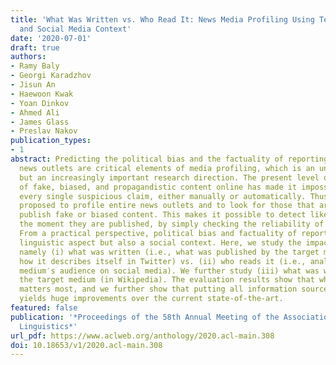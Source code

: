 ```yaml
---
title: 'What Was Written vs. Who Read It: News Media Profiling Using Text Analysis
  and Social Media Context'
date: '2020-07-01'
draft: true
authors:
- Ramy Baly
- Georgi Karadzhov
- Jisun An
- Haewoon Kwak
- Yoan Dinkov
- Ahmed Ali
- James Glass
- Preslav Nakov
publication_types:
- 1
abstract: Predicting the political bias and the factuality of reporting of entire
  news outlets are critical elements of media profiling, which is an understudied
  but an increasingly important research direction. The present level of proliferation
  of fake, biased, and propagandistic content online has made it impossible to fact-check
  every single suspicious claim, either manually or automatically. Thus, it has been
  proposed to profile entire news outlets and to look for those that are likely to
  publish fake or biased content. This makes it possible to detect likely fake news
  the moment they are published, by simply checking the reliability of their source.
  From a practical perspective, political bias and factuality of reporting have a
  linguistic aspect but also a social context. Here, we study the impact of both,
  namely (i) what was written (i.e., what was published by the target medium, and
  how it describes itself in Twitter) vs. (ii) who reads it (i.e., analyzing the target
  medium′s audience on social media). We further study (iii) what was written about
  the target medium (in Wikipedia). The evaluation results show that what was written
  matters most, and we further show that putting all information sources together
  yields huge improvements over the current state-of-the-art.
featured: false
publication: '*Proceedings of the 58th Annual Meeting of the Association for Computational
  Linguistics*'
url_pdf: https://www.aclweb.org/anthology/2020.acl-main.308
doi: 10.18653/v1/2020.acl-main.308
---
```


